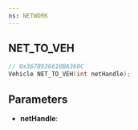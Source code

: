 ```yaml
---
ns: NETWORK
---
```

## NET_TO_VEH

```c
// 0x367B936610BA360C
Vehicle NET_TO_VEH(int netHandle);
```

## Parameters
* **netHandle**:
